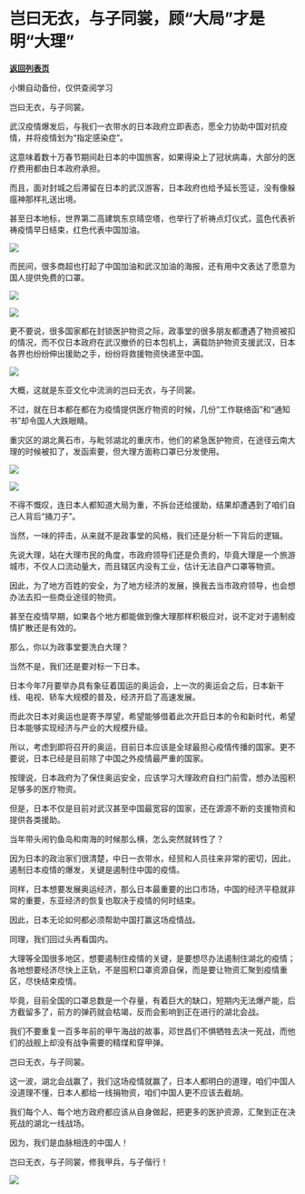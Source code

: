 # ​岂曰无衣，与子同裳，顾“大局”才是明“大理”

[**返回列表页**](/gzh/政事堂2019)

小懒自动备份，仅供查阅学习

岂曰无衣，与子同裳。  

  

武汉疫情爆发后，与我们一衣带水的日本政府立即表态，愿全力协助中国对抗疫情，并将疫情划为“指定感染症”。

  

这意味着数十万春节期间赴日本的中国旅客，如果得染上了冠状病毒，大部分的医疗费用都由日本政府承担。

  

而且，面对封城之后滞留在日本的武汉游客，日本政府也给予延长签证，没有像躲瘟神那样礼送出境。

  

甚至日本地标，世界第二高建筑东京晴空塔，也举行了祈祷点灯仪式，蓝色代表祈祷疫情早日结束，红色代表中国加油。

  

![](https://mmbiz.qpic.cn/mmbiz_jpg/rxhS23yu8cOYDiaChmialjxbX3S4AY9XvwVS7ZaJb9feDKh0lyMgbjoLfxiaOVsfyMORT2vbMdewpEBU7gUrSGjoA/640?wx_fmt=jpeg)

  

而民间，很多商超也打起了中国加油和武汉加油的海报，还有用中文表达了愿意为国人提供免费的口罩。  

  

![](https://mmbiz.qpic.cn/mmbiz_jpg/rxhS23yu8cOYDiaChmialjxbX3S4AY9XvwN0FfEwBwNX1UhUkK8vzicRzyMyMibJfM3ibZETGR1LGzGr1G81dEeBLjg/640?wx_fmt=jpeg)

![](https://mmbiz.qpic.cn/mmbiz_jpg/rxhS23yu8cOYDiaChmialjxbX3S4AY9XvwJ14tpT1al2ekwdHyx5l1Q7dWB2huxdC0CzSqwpSxVwia5T5O9T9qg6w/640?wx_fmt=jpeg)  

  

更不要说，很多国家都在封锁医护物资之际，政事堂的很多朋友都遭遇了物资被扣的情况，而不仅日本政府在武汉撤侨的日本包机上，满载防护物资支援武汉，日本各界也纷纷伸出援助之手，纷纷将救援物资快递至中国。

  

![](https://mmbiz.qpic.cn/mmbiz_jpg/rxhS23yu8cOYDiaChmialjxbX3S4AY9XvwZVMiciaM23B5s3qDgcswHhuPic6868rElknpzLSwDuicwGYn91QDIBtjxg/640?wx_fmt=jpeg)

  

大概，这就是东亚文化中流淌的岂曰无衣，与子同裳。

  

不过，就在日本都在都在为疫情提供医疗物资的时候，几份“工作联络函”和“通知书”却令国人大跌眼睛。

  

重灾区的湖北黄石市，与毗邻湖北的重庆市，他们的紧急医护物资，在途径云南大理的时候被扣了，发函索要，但大理方面称口罩已分发使用。

  

![](https://mmbiz.qpic.cn/mmbiz_png/rxhS23yu8cOYDiaChmialjxbX3S4AY9Xvwlzngjk57Qia5ypnxjOmv5Xib7lXMiaGO54YzbQySjEDQJNHiaYqHpxAo6Q/640?wx_fmt=png)

  

  

![](https://mmbiz.qpic.cn/mmbiz_jpg/rxhS23yu8cOYDiaChmialjxbX3S4AY9Xvw16v6qbuhG4qo7E6mSBrqcJq8IcRibfggjx2fJf7np7IActJn81QmvwQ/640?wx_fmt=jpeg)

  

不得不慨叹，连日本人都知道大局为重，不拆台还给援助，结果却遭遇到了咱们自己人背后“捅刀子”。

  

当然，一味的抨击，从来就不是政事堂的风格，我们还是分析一下背后的逻辑。  

  

先说大理，站在大理市民的角度，市政府领导们还是负责的，毕竟大理是一个旅游城市，不仅人口流动量大，而且辖区内没有工业，估计无法自产口罩等物资。  

  

因此，为了地方百姓的安全，为了地方经济的发展，换我去当市政府领导，也会想办法去扣一些商业途径的物资。  

  

甚至在疫情早期，如果各个地方都能做到像大理那样积极应对，说不定对于遏制疫情扩散还是有效的。  

  

那么，你以为政事堂要洗白大理？

  

当然不是，我们还是要对标一下日本。  

  

日本今年7月要举办具有象征着国运的奥运会，上一次的奥运会之后，日本新干线、电视、轿车大规模的普及，经济开启了高速发展。

  

而此次日本对奥运也是寄予厚望，希望能够借着此次开启日本的令和新时代，希望日本能够实现经济与产业的大规模升级。

  

所以，考虑到即将召开的奥运，目前日本应该是全球最担心疫情传播的国家。更不要说，日本已经是目前除了中国之外疫情最严重的国家。

  

按理说，日本政府为了保住奥运安全，应该学习大理政府自扫门前雪，想办法囤积足够多的医疗物资。

  

但是，日本不仅是目前对武汉甚至中国最宽容的国家，还在源源不断的支援物资和提供各类援助。

  

当年带头闹钓鱼岛和南海的时候那么横，怎么突然就转性了？  

  

因为日本的政治家们很清楚，中日一衣带水，经贸和人员往来非常的密切，因此，遏制日本疫情的爆发，关键是遏制住中国的疫情。  

  

同样，日本想要发展奥运经济，那么日本最重要的出口市场，中国的经济平稳就非常的重要，东亚经济的恢复也取决于疫情的何时结束。

  

因此，日本无论如何都必须帮助中国打赢这场疫情战。  

  

同理，我们回过头再看国内。  

  

大理等全国很多地区，想要遏制住疫情的关键，是要想尽办法遏制住湖北的疫情；各地想要经济尽快上正轨，不是囤积口罩资源自保，而是要让物资汇聚到疫情重区，尽快结束疫情。

  

毕竟，目前全国的口罩总数是一个存量，有着巨大的缺口，短期内无法爆产能，后方截留多了，前方的弹药就会枯竭，反而会影响到正在进行的湖北会战。  

  

我们不要重复一百多年前的甲午海战的故事，邓世昌们不惧牺牲去决一死战，而他们的战舰上却没有战争需要的精煤和穿甲弹。  

  

岂曰无衣，与子同裳。

  

这一波，湖北会战赢了，我们这场疫情就赢了，日本人都明白的道理，咱们中国人没道理不懂，日本人都给一线捐物资，咱们中国人更不应该去截胡。

  

  

我们每个人、每个地方政府都应该从自身做起，把更多的医护资源，汇聚到正在决死战的湖北一线战场。

  

因为，我们是血脉相连的中国人！

  

岂曰无衣，与子同裳，修我甲兵，与子偕行！

  

![](https://mmbiz.qpic.cn/mmbiz_jpg/rxhS23yu8cPp0iaKAfe0ZsWfgGcY72o9Nror8TicrtnlDsqzY7y4Kum4fM3X0FMEGlbvm9HvZUiaETSnLt4DHNLbQ/640?wx_fmt=jpeg)

